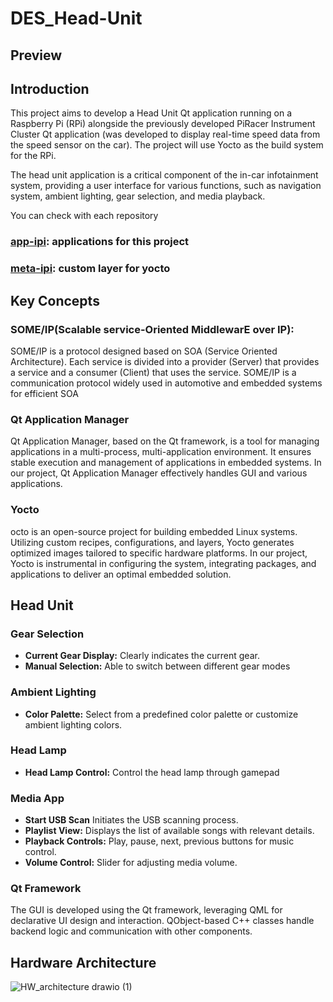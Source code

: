 # DES_Head-Unit

## Preview

## Introduction

This project aims to develop a Head Unit Qt application running on a Raspberry Pi (RPi) alongside the previously developed PiRacer Instrument Cluster Qt application (was developed to display real-time speed data from the speed sensor on the car).  The project will use Yocto as the build system for the RPi.

The head unit application is a critical component of the in-car infotainment system, providing a user interface for various functions, such as navigation system, ambient lighting, gear selection, and media playback.


You can check with each repository

### [app-ipi](https://github.com/SEA-ME-Team6/app-ipi/tree/main): applications for this project 
### [meta-ipi](https://github.com/SEA-ME-Team6/meta-ipi/tree/main): custom layer for yocto


## Key Concepts
### SOME/IP(Scalable service-Oriented MiddlewarE over IP):
SOME/IP is a protocol designed based on SOA (Service Oriented Architecture). Each service is divided into a provider (Server) that provides a service and a consumer (Client) that uses the service. SOME/IP is a communication protocol widely used in automotive and embedded systems for efficient SOA

### Qt Application Manager
Qt Application Manager, based on the Qt framework, is a tool for managing applications in a multi-process, multi-application environment. It ensures stable execution and management of applications in embedded systems.
In our project, Qt Application Manager effectively handles GUI and various applications.

### Yocto
octo is an open-source project for building embedded Linux systems. Utilizing custom recipes, configurations, and layers, Yocto generates optimized images tailored to specific hardware platforms.
In our project, Yocto is instrumental in configuring the system, integrating packages, and applications to deliver an optimal embedded solution.

## Head Unit


### Gear Selection

- **Current Gear Display:** Clearly indicates the current gear.
- **Manual Selection:** Able to switch between different gear modes
  
### Ambient Lighting

- **Color Palette:** Select from a predefined color palette or customize ambient lighting colors.

### Head Lamp
- **Head Lamp Control:** Control the head lamp through gamepad

### Media App

- **Start USB Scan** Initiates the USB scanning process.
- **Playlist View:** Displays the list of available songs with relevant details.
- **Playback Controls:** Play, pause, next, previous buttons for music control.
- **Volume Control:** Slider for adjusting media volume.


### Qt Framework

The GUI is developed using the Qt framework, leveraging QML for declarative UI design and interaction. QObject-based C++ classes handle backend logic and communication with other components.

## Hardware Architecture
![HW_architecture drawio (1)](https://github.com/SEA-ME-Team6/DES_Head-Unit/assets/106136905/0fed61fa-2bc6-4965-886b-cb55bad98cd1)


